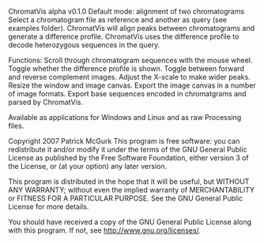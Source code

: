 ChromatVis alpha v0.1.0
Default mode: alignment of two chromatograms
Select a chromatogram file as reference and another as query (see examples folder).
ChromatVis will align peaks between chromatograms and generate a difference profile.
ChromatVis uses the difference profile to decode heterozygous sequences in the query.

Functions:
Scroll through chromatogram sequences with the mouse wheel.
Toggle whether the difference profile is shown.
Toggle between forward and reverse complement images.
Adjust the X-scale to make wider peaks.
Resize the window and image canvas.
Export the image canvas in a number of image formats.
Export base sequences encoded in chromatgrams and parsed by ChromatVis.

Available as applications for Windows and Linux and as raw Processing files.

Copyright 2007 Patrick McGurk
This program is free software: you can redistribute it and/or modify
it under the terms of the GNU General Public License as published by
the Free Software Foundation, either version 3 of the License, or
(at your option) any later version.

This program is distributed in the hope that it will be useful,
but WITHOUT ANY WARRANTY; without even the implied warranty of
MERCHANTABILITY or FITNESS FOR A PARTICULAR PURPOSE.  See the
GNU General Public License for more details.

You should have received a copy of the GNU General Public License
along with this program.  If not, see <http://www.gnu.org/licenses/>.
